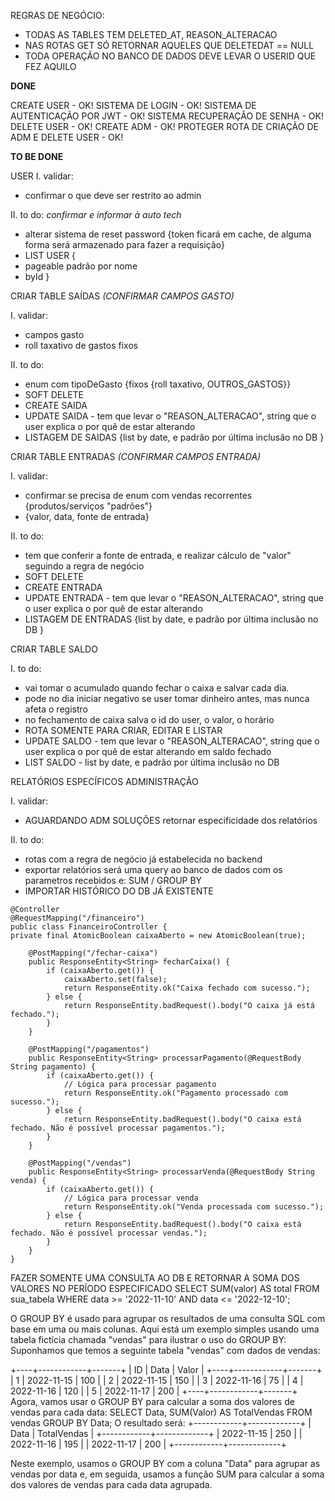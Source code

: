 REGRAS DE NEGÓCIO:
- TODAS AS TABLES TEM DELETED_AT, REASON_ALTERACAO
- NAS ROTAS GET SÓ RETORNAR AQUELES QUE DELETEDAT == NULL
- TODA OPERAÇÃO NO BANCO DE DADOS DEVE LEVAR O USERID QUE FEZ AQUILO

**DONE**

CREATE USER - OK!
SISTEMA DE LOGIN - OK!
SISTEMA DE AUTENTICAÇÃO POR JWT - OK!
SISTEMA RECUPERAÇÃO DE SENHA - OK!
DELETE USER - OK!
CREATE ADM - OK!
PROTEGER ROTA DE CRIAÇÃO DE ADM E DELETE USER - OK!

**TO BE DONE**

USER
I. validar:
- confirmar o que deve ser restrito ao admin

II. to do:
*confirmar e informar à auto tech*
- alterar sistema de reset password {token ficará em cache, de alguma forma será armazenado para fazer a requisição}
- LIST USER {
- pageable padrão por nome
- byId
  }

CRIAR TABLE SAÍDAS *(CONFIRMAR CAMPOS GASTO)*

I. validar:
- campos gasto 
- roll taxativo de gastos fixos

II. to do:
- enum com tipoDeGasto {fixos {roll taxativo, OUTROS_GASTOS}}
- SOFT DELETE
- CREATE SAIDA
- UPDATE SAIDA - tem que levar o "REASON_ALTERACAO", string que o user explica o por quê de estar alterando
- LISTAGEM DE SAIDAS {list by date, e padrão por última inclusão no DB }

CRIAR TABLE ENTRADAS *(CONFIRMAR CAMPOS ENTRADA)*

I. validar:
- confirmar se precisa de enum com vendas recorrentes {produtos/serviços "padrões"}
- {valor, data, fonte de entrada}

II. to do:
- tem que conferir a fonte de entrada, e realizar  cálculo de "valor" seguindo a regra de negócio
- SOFT DELETE
- CREATE ENTRADA
- UPDATE ENTRADA - tem que levar o "REASON_ALTERACAO", string que o user explica o por quê de estar alterando
- LISTAGEM DE ENTRADAS {list by date, e padrão por última inclusão no DB }

CRIAR TABLE SALDO

I. to do:
- vai tomar o acumulado quando fechar o caixa e salvar cada dia.
- pode no dia iniciar negativo se user tomar dinheiro antes, mas nunca afeta o registro
- no fechamento de caixa salva o id do user, o valor, o horário
- ROTA SOMENTE PARA CRIAR, EDITAR E LISTAR
- UPDATE SALDO - tem que levar o "REASON_ALTERACAO", string que o user explica o por quê de estar alterando em saldo fechado
- LIST SALDO - list by date, e padrão por última inclusão no DB

RELATÓRIOS ESPECÍFICOS ADMINISTRAÇÃO

I. validar:
- AGUARDANDO ADM SOLUÇÕES retornar especificidade dos relatórios

II. to do:
- rotas com a regra de negócio já estabelecida no backend
- exportar relatórios será uma query ao banco de dados com os parametros recebidos e: SUM / GROUP BY
- IMPORTAR HISTÓRICO DO DB JÁ EXISTENTE

```
@Controller
@RequestMapping("/financeiro")
public class FinanceiroController {
private final AtomicBoolean caixaAberto = new AtomicBoolean(true);

    @PostMapping("/fechar-caixa")
    public ResponseEntity<String> fecharCaixa() {
        if (caixaAberto.get()) {
            caixaAberto.set(false);
            return ResponseEntity.ok("Caixa fechado com sucesso.");
        } else {
            return ResponseEntity.badRequest().body("O caixa já está fechado.");
        }
    }

    @PostMapping("/pagamentos")
    public ResponseEntity<String> processarPagamento(@RequestBody String pagamento) {
        if (caixaAberto.get()) {
            // Lógica para processar pagamento
            return ResponseEntity.ok("Pagamento processado com sucesso.");
        } else {
            return ResponseEntity.badRequest().body("O caixa está fechado. Não é possível processar pagamentos.");
        }
    }

    @PostMapping("/vendas")
    public ResponseEntity<String> processarVenda(@RequestBody String venda) {
        if (caixaAberto.get()) {
            // Lógica para processar venda
            return ResponseEntity.ok("Venda processada com sucesso.");
        } else {
            return ResponseEntity.badRequest().body("O caixa está fechado. Não é possível processar vendas.");
        }
    }
}
```

FAZER SOMENTE UMA CONSULTA AO DB E RETORNAR A SOMA DOS VALORES NO PERÍODO ESPECIFICADO
SELECT SUM(valor) AS total
FROM sua_tabela
WHERE data >= '2022-11-10' AND data <= '2022-12-10';


O GROUP BY é usado para agrupar os resultados de uma consulta SQL com base em uma ou mais colunas. 
Aqui está um exemplo simples usando uma tabela fictícia chamada "vendas" para ilustrar o uso do GROUP BY:
Suponhamos que temos a seguinte tabela "vendas" com dados de vendas:


+----+------------+-------+ 
| ID | Data | Valor | 
+----+------------+-------+ 
| 1 | 2022-11-15 | 100 | 
| 2 | 2022-11-15 | 150 | 
| 3 | 2022-11-16 | 75 | 
| 4 | 2022-11-16 | 120 | 
| 5 | 2022-11-17 | 200 | 
+----+------------+-------+
Agora, vamos usar o GROUP BY para calcular a soma dos valores de vendas para cada data:
SELECT Data, SUM(Valor) AS TotalVendas
FROM vendas
GROUP BY Data;
O resultado será:
+------------+-------------+
| Data       | TotalVendas |
+------------+-------------+
| 2022-11-15 | 250         |
| 2022-11-16 | 195         |
| 2022-11-17 | 200         |
+------------+-------------+


Neste exemplo, usamos o GROUP BY com a coluna "Data" para agrupar as vendas por data e, em seguida, usamos a 
função SUM para calcular a soma dos valores de vendas para cada data agrupada.
